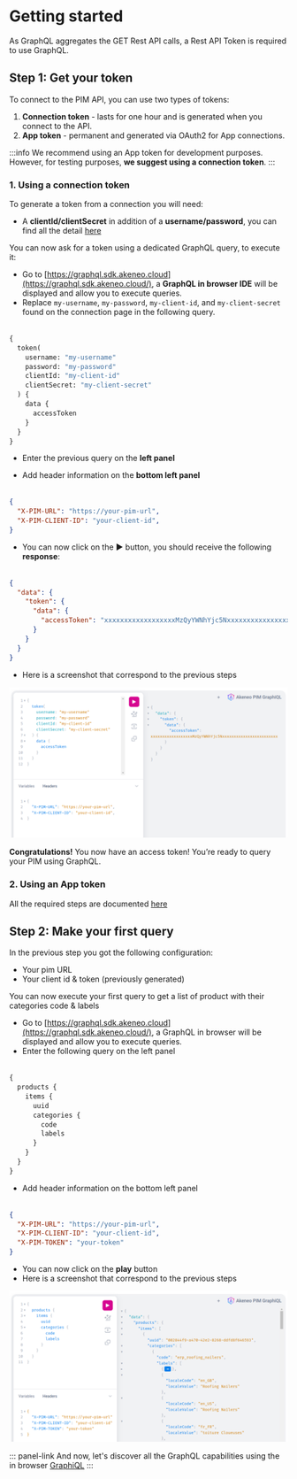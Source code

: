 # Getting started

As GraphQL aggregates the GET Rest API calls, a Rest API Token is required to use GraphQL.

## Step 1: Get your token

To connect to the PIM API, you can use two types of tokens:
1. **Connection token** - lasts for one hour and is generated when you connect to the API.
2. **App token** - permanent and generated via OAuth2 for App connections.

:::info
We recommend using an App token for development purposes. However, for testing purposes, **we suggest using a connection token**.
:::

### 1. Using a connection token
To generate a token from a connection you will need:

* A **clientId/clientSecret** in addition of a **username/password**, you can find all the detail [here](https://api.akeneo.com/getting-started/your-first-tutorial-4x/step-1.html#step-1-create-a-connection)

You can now ask for a token using a dedicated GraphQL query, to execute it:

- Go to [https://graphql.sdk.akeneo.cloud](https://graphql.sdk.akeneo.cloud/), a **GraphQL in browser IDE** will be displayed and allow you to execute queries.
- Replace `my-username`, `my-password`, `my-client-id`, and `my-client-secret` found on the connection page in the following query.

```graphql [snippet:GraphQL]

{
  token(
    username: "my-username"
    password: "my-password"
    clientId: "my-client-id"
    clientSecret: "my-client-secret"
  ) {
    data {
      accessToken
    }
  }
}

```
- Enter the previous query on the **left panel**

- Add header information on the **bottom left panel**

```json [snippet:JSON]

{
  "X-PIM-URL": "https://your-pim-url",
  "X-PIM-CLIENT-ID": "your-client-id",
}
```

- You can now click on the **▶️** button, you should receive the following **response**:

```json [snippet:JSON]

{
  "data": {
    "token": {
      "data": {
        "accessToken": "xxxxxxxxxxxxxxxxxxMzQyYWNhYjc5Nxxxxxxxxxxxxxxxxxxxxxxxx"
      }
    }
  }
}
```

- Here is a screenshot that correspond to the previous steps

![Graphql-Token-Query](../img/graphql/query-token.png)

**Congratulations!** You now have an access token! You’re ready to query your PIM using GraphQL.

### 2. Using an App token

All the required steps are documented [here](https://api.akeneo.com/tutorials/how-to-get-your-app-token.html#)

## Step 2: Make your first query

In the previous step you got the following configuration:
* Your pim URL
* Your client id & token (previously generated)

You can now execute your first query to get a list of product with their categories code & labels

- Go to [https://graphql.sdk.akeneo.cloud](https://graphql.sdk.akeneo.cloud/), a GraphQL in browser will be displayed and allow you to execute queries.
- Enter the following query on the left panel

```graphql [snippet:GraphQL]

{
  products {
    items {
      uuid
      categories {
        code
        labels
      }
    }
  }
}
```

- Add header information on the bottom left panel

```json [snippet:JSON]

{
  "X-PIM-URL": "https://your-pim-url",
  "X-PIM-CLIENT-ID": "your-client-id",
  "X-PIM-TOKEN": "your-token"
}
```

- You can now click on the **play** button
- Here is a screenshot that correspond to the previous steps

![Graphql-First-Query](../img/graphql/query-getting-started.png)

::: panel-link And now, let's discover all the GraphQL capabilities using the in browser [GraphiQL](/graphql/browse-graphql-capabilities.html)
:::
